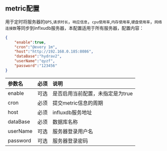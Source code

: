 
## metric配置

用于定时将服务器的`QPS`,`请求时长`，`响应信息`，`cpu使用率`,`内存使用率`,`硬盘使用率`，`网络连接数`等同步到inflxudb服务器，本配置适用于所有服务器，配置内容：

```json
{
    "enable":true,
    "cron":"@every 1m",
    "host":"http://192.168.0.185:8086",
    "dataBase":"hydrav2",
    "userName":"qyzf",
    "password":"123456"    
}
```

|参数名|必须|说明|
|:------|:-------:|:------|
|enable|可选|是否启用当前配置，未指定是为true|
|cron|必须|提交metric信息的周期|
|host|必须|influxdb服务地址|
|dataBase|必须|数据库名称|
|userName|可选|服务器登录用户名|
|password|可选|服务器登录密码|